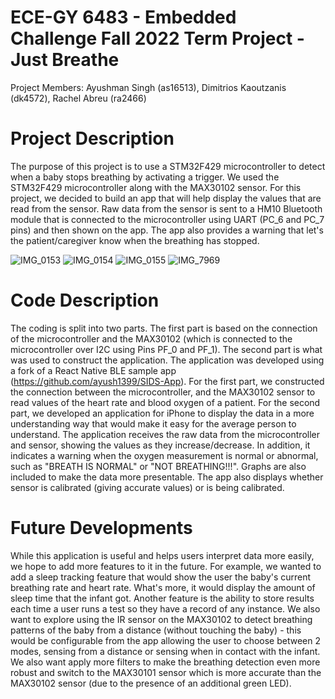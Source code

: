 # ECE-GY 6483 - Embedded Challenge Fall 2022 Term Project - Just Breathe

Project Members: Ayushman Singh (as16513), Dimitrios Kaoutzanis (dk4572), Rachel Abreu (ra2466)

# Project Description
The purpose of this project is to use a STM32F429 microcontroller to detect when a baby stops breathing by activating a trigger. We used the STM32F429 microcontroller along with the MAX30102 sensor. For this project, we decided to build an app that will help display the values that are read from the sensor. Raw data from the sensor is sent to a HM10 Bluetooth module that is connected to the microcontroller using UART (PC_6 and PC_7 pins) and then shown on the app. The app also provides a warning that let's the patient/caregiver know when the breathing has stopped.

![IMG_0153](https://user-images.githubusercontent.com/108710580/208579349-b1ec7194-13eb-480c-b501-9cda66fa1e6f.PNG)
![IMG_0154](https://user-images.githubusercontent.com/108710580/208579440-72e4af52-b3b2-47c8-b425-75713f1f3393.PNG)
![IMG_0155](https://user-images.githubusercontent.com/108710580/208579442-f22c9193-83e2-4753-82d4-5164361db919.PNG)
![IMG_7969](https://user-images.githubusercontent.com/108710580/208580199-5c6f07c3-0deb-4dee-9cb5-7e27d1ac6ef4.PNG)

# Code Description
The coding is split into two parts. The first part is based on the connection of the microcontroller and the MAX30102 (which is connected to the microcontroller over I2C using Pins PF_0 and PF_1). The second part is what was used to construct the application. The application was developed using a fork of a React Native BLE sample app (https://github.com/ayush1399/SIDS-App). For the first part, we constructed the connection between the microcontroller, and the MAX30102 sensor to read values of the heart rate and blood oxygen of a patient. For the second part, we developed an application for iPhone to display the data in a more understanding way that would make it easy for the average person to understand. The application receives the raw data from the microcontroller and sensor, showing the values as they increase/decrease. In addition, it indicates a warning when the oxygen measurement is normal or abnormal, such as "BREATH IS NORMAL" or "NOT BREATHING!!!". Graphs are also included to make the data more presentable. The app also displays whether sensor is calibrated (giving accurate values) or is being calibrated.
 
# Future Developments
While this application is useful and helps users interpret data more easily, we hope to add more features to it in the future. For example, we wanted to add a sleep tracking feature that would show the user the baby's current breathing rate and heart rate. What's more, it would display the amount of sleep time that the infant got. Another feature is the ability to store results each time a user runs a test so they have a record of any instance.
We also want to explore using the IR sensor on the MAX30102 to detect breathing patterns of the baby from a distance (without touching the baby) - this would be configurable from the app allowing the user to choose between 2 modes, sensing from a distance or sensing when in contact with the infant.
We also want apply more filters to make the breathing detection even more robust and switch to the MAX30101 sensor which is more accurate than the MAX30102 sensor (due to the presence of an additional green LED).
